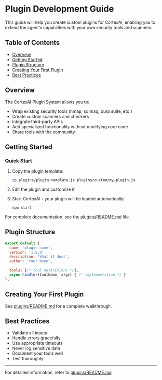 # Plugin Development Guide

This guide will help you create custom plugins for CortexAI, enabling you to extend the agent's capabilities with your own security tools and scanners.

## Table of Contents

- [Overview](#overview)
- [Getting Started](#getting-started)
- [Plugin Structure](#plugin-structure)
- [Creating Your First Plugin](#creating-your-first-plugin)
- [Best Practices](#best-practices)

## Overview

The CortexAI Plugin System allows you to:
- Wrap existing security tools (nmap, sqlmap, burp suite, etc.)
- Create custom scanners and checkers
- Integrate third-party APIs
- Add specialized functionality without modifying core code
- Share tools with the community

## Getting Started

### Quick Start

1. Copy the plugin template:
   ```bash
   cp plugins/plugin-template.js plugins/custom/my-plugin.js
   ```

2. Edit the plugin and customize it

3. Start CortexAI - your plugin will be loaded automatically:
   ```bash
   npm start
   ```

For complete documentation, see the [plugins/README.md](../../plugins/README.md) file.

## Plugin Structure

```javascript
export default {
  name: 'plugin-name',
  version: '1.0.0',
  description: 'What it does',
  author: 'Your Name',
  
  tools: [/* tool definitions */],
  async handler(toolName, args) { /* implementation */ }
};
```

## Creating Your First Plugin

See [plugins/README.md](../../plugins/README.md) for a complete walkthrough.

## Best Practices

- Validate all inputs
- Handle errors gracefully
- Use appropriate timeouts
- Never log sensitive data
- Document your tools well
- Test thoroughly

---

For detailed information, refer to [plugins/README.md](../../plugins/README.md)
